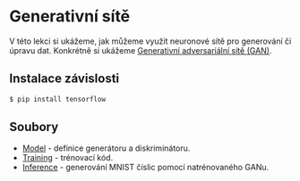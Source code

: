 # Generativní sítě
V této lekci si ukážeme, jak můžeme využít neuronové sítě pro generování či úpravu dat. Konkrétně
si ukážeme [Generativní adversariální sítě (GAN)](https://www.tensorflow.org/tutorials/generative/dcgan).

## Instalace závislosti
```bash
$ pip install tensorflow
```

## Soubory
- [Model](models.py) - definice generátoru a diskriminátoru.
- [Training](train.py) - trénovací kód.
- [Inference](infer.py) - generování MNIST číslic pomocí natrénovaného GANu.
